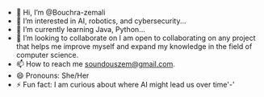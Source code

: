 - 👋 Hi, I’m @Bouchra-zemali
- 👀 I’m interested in AI, robotics, and cybersecurity...
- 🌱 I’m currently learning Java, Python...
- 💞️ I’m looking to collaborate on  I am open to collaborating on any project that helps me improve myself and expand my knowledge in the field of computer science.
- 📫 How to reach me soundouszem@gmail.com.
- 😄 Pronouns: She/Her
- ⚡ Fun fact: I am curious about where AI might lead us over time'-'

<!---
Bouchra-zemali/Bouchra-zemali is a ✨ special ✨ repository because its `README.md` (this file) appears on your GitHub profile.
You can click the Preview link to take a look at your changes.
--->
